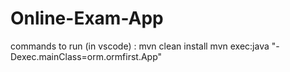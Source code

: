 # Online-Exam-App

commands to run (in vscode) : 
mvn clean install
mvn exec:java "-Dexec.mainClass=orm.ormfirst.App"
